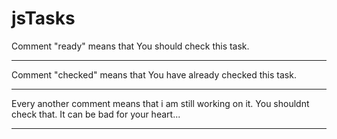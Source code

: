 # jsTasks
Comment "ready" means that You should check this task.
***
Comment "checked" means that You have already checked this task.
***
Every another comment means that i am still working on it. You shouldnt check that. It can be bad for your heart...
***
